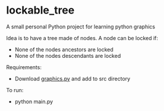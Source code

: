 # lockable_tree
A small personal Python project for learning python graphics

Idea is to have a tree made of nodes. A node can be locked if:
  * None of the nodes ancestors are locked
  * None of the nodes descendants are locked

Requirements:
  * Download [graphics.py](https://mcsp.wartburg.edu/zelle/python/graphics.py) and add to src directory

To run:
  * python main.py
